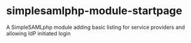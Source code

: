 # simplesamlphp-module-startpage
A SimpleSAMLphp module adding basic listing for service providers and allowing IdP initiated login
